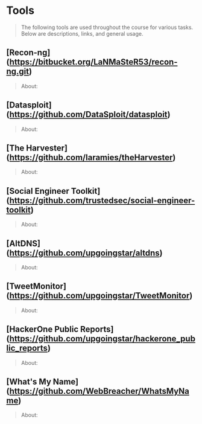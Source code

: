 # Tools
> The following tools are used throughout the course for various tasks. Below are descriptions, links, and general usage.

## [Recon-ng] (https://bitbucket.org/LaNMaSteR53/recon-ng.git)
>About:

## [Datasploit] (https://github.com/DataSploit/datasploit)
> About:

## [The Harvester] (https://github.com/laramies/theHarvester)
> About:

## [Social Engineer Toolkit] (https://github.com/trustedsec/social-engineer-toolkit)
> About:

## [AltDNS] (https://github.com/upgoingstar/altdns)
> About:

## [TweetMonitor] (https://github.com/upgoingstar/TweetMonitor)
> About:

## [HackerOne Public Reports] (https://github.com/upgoingstar/hackerone_public_reports)
> About:

## [What's My Name] (https://github.com/WebBreacher/WhatsMyName)
> About:
